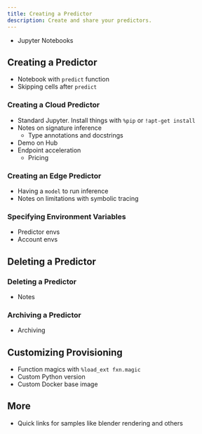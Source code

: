 ```yaml
---
title: Creating a Predictor
description: Create and share your predictors.
---
```


- Jupyter Notebooks

## Creating a Predictor
- Notebook with `predict` function
- Skipping cells after `predict`

### Creating a Cloud Predictor
- Standard Jupyter. Install things with `%pip` or `!apt-get install`
- Notes on signature inference
    - Type annotations and docstrings
- Demo on Hub
- Endpoint acceleration
    - Pricing

### Creating an Edge Predictor
- Having a `model` to run inference
- Notes on limitations with symbolic tracing

### Specifying Environment Variables
- Predictor envs
- Account envs

## Deleting a Predictor

### Deleting a Predictor
- Notes

### Archiving a Predictor
- Archiving

## Customizing Provisioning
- Function magics with `%load_ext fxn.magic`
- Custom Python version
- Custom Docker base image

## More
- Quick links for samples like blender rendering and others